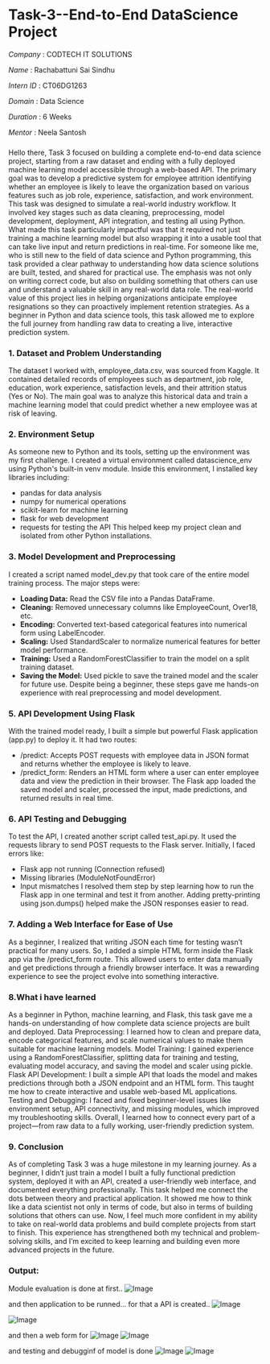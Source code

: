 # Task-3--End-to-End DataScience Project

*Company*   : CODTECH IT SOLUTIONS

*Name*      : Rachabattuni Sai Sindhu

*Intern ID* : CT06DG1263

*Domain*    : Data Science

*Duration*  : 6 Weeks

*Mentor*    : Neela Santosh

###
Hello there, Task 3 focused on building a complete end-to-end data science project, starting from a raw dataset and ending with a fully deployed machine learning model accessible through a web-based API. The primary goal was to develop a predictive system for employee attrition identifying whether an employee is likely to leave the organization based on various features such as job role, experience, satisfaction, and work environment.
This task was designed to simulate a real-world industry workflow. It involved key stages such as data cleaning, preprocessing, model development, deployment, API integration, and testing all using Python. What made this task particularly impactful was that it required not just training a machine learning model but also wrapping it into a usable tool that can take live input and return predictions in real-time.
For someone like me, who is still new to the field of data science and Python programming, this task provided a clear pathway to understanding how data science solutions are built, tested, and shared for practical use. The emphasis was not only on writing correct code, but also on building something that others can use and understand a valuable skill in any real-world data role.
The real-world value of this project lies in helping organizations anticipate employee resignations so they can proactively implement retention strategies. As a beginner in Python and data science tools, this task allowed me to explore the full journey from handling raw data to creating a live, interactive prediction system.

### 1. Dataset and Problem Understanding
The dataset I worked with, employee_data.csv, was sourced from Kaggle. It contained detailed records of employees such as department, job role, education, work experience, satisfaction levels, and their attrition status (Yes or No). The main goal was to analyze this historical data and train a machine learning model that could predict whether a new employee was at risk of leaving.

### 2. Environment Setup
As someone new to Python and its tools, setting up the environment was my first challenge. I created a virtual environment called datascience_env using Python's built-in venv module. Inside this environment, I installed key libraries including:
* pandas for data analysis
* numpy for numerical operations
* scikit-learn for machine learning
* flask for web development
* requests for testing the API
This helped keep my project clean and isolated from other Python installations.

### 3. Model Development and Preprocessing
I created a script named model_dev.py that took care of the entire model training process. The major steps were:
* **Loading Data:** Read the CSV file into a Pandas DataFrame.
* **Cleaning:** Removed unnecessary columns like EmployeeCount, Over18, etc.
* **Encoding:** Converted text-based categorical features into numerical form using LabelEncoder.
* **Scaling:** Used StandardScaler to normalize numerical features for better model performance.
* **Training:** Used a RandomForestClassifier to train the model on a split training dataset.
* **Saving the Model:** Used pickle to save the trained model and the scaler for future use.
Despite being a beginner, these steps gave me hands-on experience with real preprocessing and model development.

### 5. API Development Using Flask
With the trained model ready, I built a simple but powerful Flask application (app.py) to deploy it. It had two routes:
* /predict: Accepts POST requests with employee data in JSON format and returns whether the employee is likely to leave.
* /predict_form: Renders an HTML form where a user can enter employee data and view the prediction in their browser.
The Flask app loaded the saved model and scaler, processed the input, made predictions, and returned results in real time.

### 6. API Testing and Debugging
To test the API, I created another script called test_api.py. It used the requests library to send POST requests to the Flask server. Initially, I faced errors like:
* Flask app not running (Connection refused)
* Missing libraries (ModuleNotFoundError)
* Input mismatches
I resolved them step by step learning how to run the Flask app in one terminal and test it from another. Adding pretty-printing using json.dumps() helped make the JSON responses easier to read.

### 7. Adding a Web Interface for Ease of Use
As a beginner, I realized that writing JSON each time for testing wasn’t practical for many users. So, I added a simple HTML form inside the Flask app via the /predict_form route. This allowed users to enter data manually and get predictions through a friendly browser interface. It was a rewarding experience to see the project evolve into something interactive.

### 8.What i have learned
As a beginner in Python, machine learning, and Flask, this task gave me a hands-on understanding of how complete data science projects are built and deployed.
Data Preprocessing: I learned how to clean and prepare data, encode categorical features, and scale numerical values to make them suitable for machine learning models.
Model Training: I gained experience using a RandomForestClassifier, splitting data for training and testing, evaluating model accuracy, and saving the model and scaler using pickle.
Flask API Development: I built a simple API that loads the model and makes predictions through both a JSON endpoint and an HTML form. This taught me how to create interactive and usable web-based ML applications.
Testing and Debugging: I faced and fixed beginner-level issues like environment setup, API connectivity, and missing modules, which improved my troubleshooting skills.
Overall, I learned how to connect every part of a project—from raw data to a fully working, user-friendly prediction system.

### 9. Conclusion
As of completing Task 3 was a huge milestone in my learning journey. As a beginner, I didn’t just train a model I built a fully functional prediction system, deployed it with an API, created a user-friendly web interface, and documented everything professionally.
This task helped me connect the dots between theory and practical application. It showed me how to think like a data scientist not only in terms of code, but also in terms of building solutions that others can use. Now, I feel much more confident in my ability to take on real-world data problems and build complete projects from start to finish.
This experience has strengthened both my technical and problem-solving skills, and I’m excited to keep learning and building even more advanced projects in the future.


### Output:

Module evaluation is done at first..
![Image](https://github.com/user-attachments/assets/7bf55200-3f37-40cb-8432-ed9567ee97e7)

and then application to be runned...
for that a API is created..
![Image](https://github.com/user-attachments/assets/f4c41197-acbd-4da2-80b3-516326064637)

![Image](https://github.com/user-attachments/assets/2f12e585-af50-4e1d-a57f-1524fbb145c7)

and then a web form for
![Image](https://github.com/user-attachments/assets/f0bbd573-be7f-4bd3-be10-0542b8ad829a)
![Image](https://github.com/user-attachments/assets/1a09f126-1604-41fc-8e49-9fc44fcbb095)

and testing and debugginf of model is done
![Image](https://github.com/user-attachments/assets/2d361ad4-28e1-49d2-bd33-01f43eb4689e)
![Image](https://github.com/user-attachments/assets/4706fd0f-8886-42d3-8302-4fa4e14015f9)
